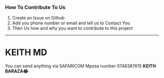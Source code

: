 ### How To Contribute To Us
1. Create an Issue on Github 
2. Add you phone number or email and tell us to Contact You
3. Then Us how and why you want to contribute to this project
-----------------------------------------------------------------


# KEITH MD

You can send anything via SAFARICOM Mpesa number 0748387615 <b>KEITH BARAZA😂</b>
